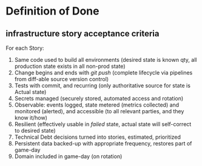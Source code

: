 # Definition of Done

## infrastructure story acceptance criteria

For each Story:  
1. Same code used to build all environments (desired state is known qty, all production state exists in all non-prod state)
1. Change begins and ends with _git push_ (complete lifecycle via pipelines from diff-able source version control)
1. Tests with commit, and recurring (only authoritative source for state is Actual state)
1. Secrets managed (securely stored, automated access and rotation)
1. Observable: events logged, state metered (metrics collected) and monitored (alerted), and accessible (to all relevant parties, and they know it/how)
1. Resilient (effectively usable in _failed_ state, actual state will self-correct to desired state)
1. Technical Debt decisions turned into stories, estimated, prioritized
1. Persistent data backed-up with appropriate frequency, restores part of game-day
1. Domain included in game-day (on rotation)
